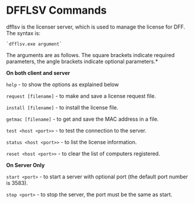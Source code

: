 # DFFLSV Commands

dfflsv is the licenser server, which is used to manage the license for DFF. The syntax is:

    `dfflsv.exe argument`

The arguments are as follows. The square brackets indicate required parameters, the angle brackets indicate optional parameters.*

**On both client and server**

`help` - to show the options as explained below

`request [filename]` - to make and save a license request file.

`install [filename]` - to install the license file.

`getmac [filename]` - to get and save the MAC address in a file.

`test <host <port>>` - to test the connection to the server.

`status <host <port>>` - to list the license information.

`reset <host <port>>` - to clear the list of computers registered.

**On Server Only**

`start <port>` - to start a server with optional port (the default port number is 3583).

`stop <port>` - to stop the server, the port must be the same as start. 
 